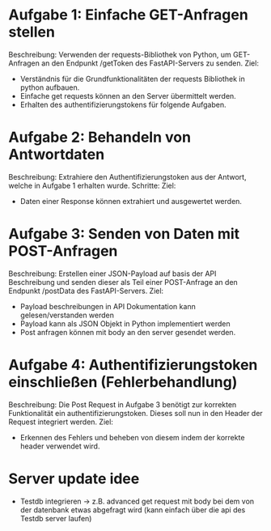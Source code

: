 # Aufgabe 1: Einfache GET-Anfragen stellen

Beschreibung: Verwenden der requests-Bibliothek von Python, um GET-Anfragen an den Endpunkt /getToken des FastAPI-Servers zu senden.
Ziel: 
* Verständnis für die Grundfunktionalitäten der requests Bibliothek in python aufbauen.
* Einfache get requests können an den Server übermittelt werden.
* Erhalten des authentifizierungstokens für folgende Aufgaben.


# Aufgabe 2: Behandeln von Antwortdaten

Beschreibung: Extrahiere den Authentifizierungstoken aus der Antwort, welche in Aufgabe 1 erhalten wurde.
Schritte:
Ziel: 
* Daten einer Response können extrahiert und ausgewertet werden.


# Aufgabe 3: Senden von Daten mit POST-Anfragen

Beschreibung: Erstellen einer JSON-Payload auf basis der API Beschreibung und senden dieser als Teil einer POST-Anfrage an den Endpunkt /postData des FastAPI-Servers.
Ziel:
* Payload beschreibungen in API Dokumentation kann gelesen/verstanden werden
* Payload kann als JSON Objekt in Python implementiert werden
* Post anfragen können mit body an den server gesendet werden.


# Aufgabe 4: Authentifizierungstoken einschließen (Fehlerbehandlung)

Beschreibung: Die Post Request in Aufgabe 3 benötigt zur korrekten Funktionalität ein authentifizierungstoken. Dieses soll nun in den Header der Request integriert werden.
Ziel: 
* Erkennen des Fehlers und beheben von diesem indem der korrekte header verwendet wird.


# Server update idee
* Testdb integrieren -> z.B. advanced get request mit body bei dem von der datenbank etwas abgefragt wird (kann einfach über die api des Testdb server laufen)